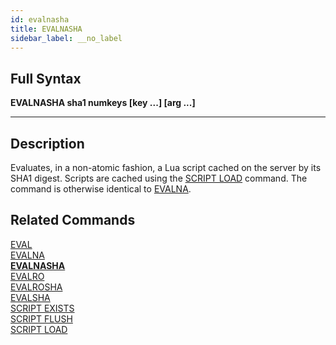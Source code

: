 ```yaml
---
id: evalnasha
title: EVALNASHA
sidebar_label: __no_label
---
```


## Full Syntax

**EVALNASHA  sha1 numkeys [key ...] [arg ...]**

---

## Description

Evaluates, in a non-atomic fashion, a Lua script cached on the server by its SHA1 digest. Scripts are cached using the [SCRIPT LOAD](/commands/script-load) command.  The command is otherwise identical to [EVALNA](/commands/evalna).

## Related Commands

[EVAL](eval.html)<br>
[EVALNA](evalna.html)<br>
**[EVALNASHA](evalnasha.html)**<br>
[EVALRO](evalro.html)<br>
[EVALROSHA](evalrosha.html)<br>
[EVALSHA](evalsha.html)<br>
[SCRIPT EXISTS](script-exists.html)<br>
[SCRIPT FLUSH](script-flush.html)<br>
[SCRIPT LOAD](script-load.html)<br>